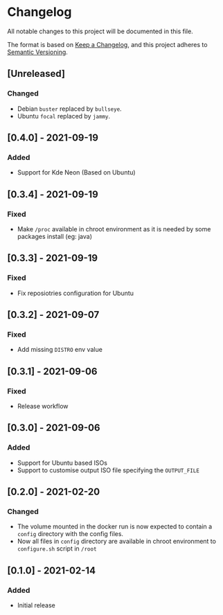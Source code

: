# Changelog
All notable changes to this project will be documented in this file.

The format is based on [Keep a Changelog](https://keepachangelog.com/en/1.0.0/),
and this project adheres to [Semantic Versioning](https://semver.org/spec/v2.0.0.html).

## [Unreleased]

### Changed

- Debian `buster` replaced by `bullseye`.
- Ubuntu `focal` replaced by `jammy`.

## [0.4.0] - 2021-09-19

### Added

- Support for Kde Neon (Based on Ubuntu)
 
## [0.3.4] - 2021-09-19

### Fixed

- Make `/proc` available in chroot environment as it is needed by some packages install (eg: java)
 
## [0.3.3] - 2021-09-19

### Fixed

- Fix reposiotries configuration for Ubuntu
 
## [0.3.2] - 2021-09-07

### Fixed

- Add missing `DISTRO` env value
 
## [0.3.1] - 2021-09-06

### Fixed

- Release workflow

## [0.3.0] - 2021-09-06

### Added

- Support for Ubuntu based ISOs
- Support to customise output ISO file specifying the `OUTPUT_FILE`

## [0.2.0] - 2021-02-20

### Changed

- The volume mounted in the docker run is now expected to contain a `config` directory with the config files.
- Now all files in `config` directory are available in chroot environment to `configure.sh` script in `/root`

## [0.1.0] - 2021-02-14

### Added

- Initial release
